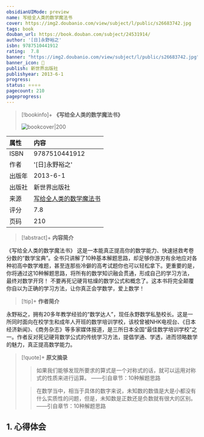 ```yaml
---
obsidianUIMode: preview
name: 写给全人类的数学魔法书
cover: https://img2.doubanio.com/view/subject/l/public/s26683742.jpg
tags: book
douban_url: https://book.douban.com/subject/24531914/
author: '[日]永野裕之'
isbn: 9787510441912
rating:  7.8 
banner: "https://img2.doubanio.com/view/subject/l/public/s26683742.jpg"
banner_icon: 📖
publish: 新世界出版社
publishyear: 2013-6-1
progress:
status: ⭐⭐⭐⭐
pagecount: 210
pageprogress: 
---
```

> [!bookinfo]+ **《写给全人类的数学魔法书》**
>
> ![bookcover|200](https://img2.doubanio.com/view/subject/l/public/s26683742.jpg)
>
| 属性   | 内容                                       |
|:------ |:------------------------------------------ |
| ISBN   | 9787510441912                             |
| 作者   | '[日]永野裕之'                           |
| 出版年 | 2013-6-1                      | 
| 出版社 | 新世界出版社                          |
| 来源   | [写给全人类的数学魔法书](https://book.douban.com/subject/24531914/) |
| 评分   |  7.8                            |
| 页码   | 210                        |

> [!abstract]+ **内容简介**
> 
《写给全人类的数学魔法书》
这是一本能真正提高你的数学能力、快速拯救考卷分数的“数学宝典”。全书只讲解了10种基本解题思路，却足够你游刃有余地应对各种初高中数学难题，甚至连那些冷僻的高考试题你也可以轻松拿下。更重要的是，你将通过这10种解题思路，将所有的数学知识融会贯通，形成自己的学习方法，最终对数学开窍！
不要再死记硬背枯燥的数学公式和概念了。这本书将完全颠覆你自以为正确的学习方法，让你真正会学数学，爱上数学！

> [!tip]+ **作者简介**
>
 永野裕之，拥有20多年教学经验的“数学达人”，现任永野数学私塾校长。这是一所同时面向在校学生和成年人开班的数学培训学校，该校曾被NHK电视台、《日本经济新闻》、《商务杂志》等多家媒体报道，是三所日本全国“最佳数学培训学校”之一。作者反对死记硬背数学公式的传统学习方法，提倡学通、学透，进而领略数学的魅力，真正提高数学能力。


> [!quote]+ **原文摘录**
>
>>如果我们能够发现所要求的算式是一个对称式的话，就可以运用对称式的性质来进行运算。
——引自章节：10种解题思路
 >
>> 在数学当中，相当于具体的数字来说，未知数的数值是大是小都没有什么实质性的问题，但是，未知数是正数还是负数就有很大的区别。
——引自章节：10种解题思路

## 1. 心得体会

